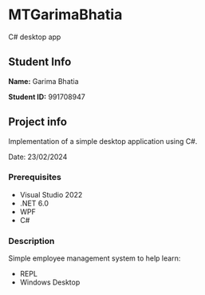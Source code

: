 # MTGarimaBhatia

C# desktop app

## Student Info

**Name:** Garima Bhatia

**Student ID:** 991708947

## Project info

Implementation of a simple desktop application using C#.

Date: 23/02/2024

### Prerequisites

- Visual Studio 2022
- .NET 6.0
- WPF
- C#

### Description

Simple employee management system to help learn:

- REPL
- Windows Desktop
